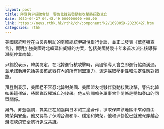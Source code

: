 ```yaml
---
layout: post
title: 拜登與尹錫悅會談　警告北韓若發動核攻擊將招致滅亡
date: 2023-04-27 04:45:49.000000000 +08:00
link: https://news.rthk.hk/rthk/ch/component/k2/1698059-20230427.htm
categories: rthk
---
```


美國總統拜登在白宮與到訪的南韓總統尹錫悅舉行會談，並正式發表《華盛頓宣言》，闡明加強美國對北韓延伸威懾的方案，包括美國將幾十年來首次派出核導彈潛艇停靠南韓。

尹錫悅表示，韓美商定，在北韓進行核攻擊時，兩國領導人會立即進行協商溝通，並承諾動用包括美國核武器在內的所有同盟軍力，迅速採取壓倒性和決定性應對措施。

拜登則表示，美國絕不容忍北韓對美國、美國盟友或夥伴發動核武攻擊，警告北韓如果這樣做，將面臨政權滅亡的後果。他又強調韓美軍事合作關係是穩如泰山的同盟關係。

另外，拜登強調，韓美正在加強與日本的三邊合作，爭取保障該地區未來的自由、繁榮與安全。他又說為了保障台海和平、穩定和繁榮，他和尹錫悅已就確保穿越台灣海峽的安全航行達成共識。
